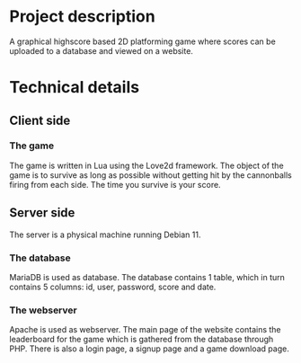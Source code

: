 # Project description
A graphical highscore based 2D platforming game where scores can be uploaded to a database and viewed on a website.

# Technical details

## Client side
### The game
The game is written in Lua using the Love2d framework. The object of the game is to survive as long as possible without getting hit by the cannonballs firing from each side. The time you survive is your score.

## Server side
The server is a physical machine running Debian 11.

### The database
MariaDB is used as database. The database contains 1 table, which in turn contains 5 columns: id, user, password, score and date.

### The webserver
Apache is used as webserver. The main page of the website contains the leaderboard for the game which is gathered from the database through PHP. There is also a login page, a signup page and a game download page.